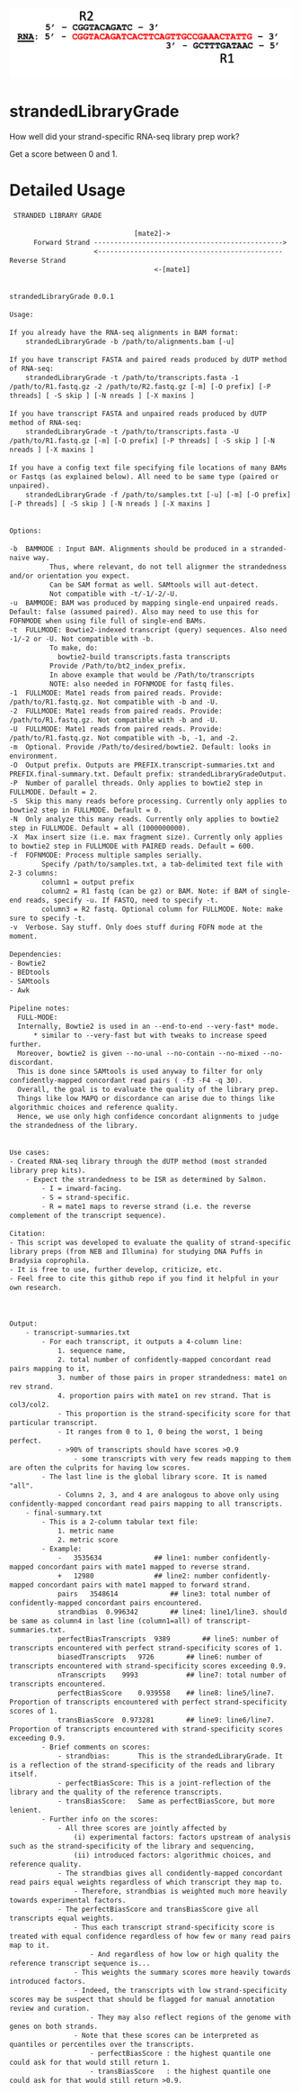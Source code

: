 ![logo](/img/logo.png)

# strandedLibraryGrade
How well did your strand-specific RNA-seq library prep work?

Get a score between 0 and 1.




# Detailed Usage

     
	 STRANDED LIBRARY GRADE

                                   [mate2]->
          Forward Strand ----------------------------------------------->
                         <---------------------------------------------- Reverse Strand	 
		                                <-[mate1]


	strandedLibraryGrade 0.0.1

	Usage:

	If you already have the RNA-seq alignments in BAM format:
		strandedLibraryGrade -b /path/to/alignments.bam [-u] 

	If you have transcript FASTA and paired reads produced by dUTP method of RNA-seq:
		strandedLibraryGrade -t /path/to/transcripts.fasta -1 /path/to/R1.fastq.gz -2 /path/to/R2.fastq.gz [-m] [-O prefix] [-P threads] [ -S skip ] [-N nreads ] [-X maxins ]

	If you have transcript FASTA and unpaired reads produced by dUTP method of RNA-seq:
		strandedLibraryGrade -t /path/to/transcripts.fasta -U /path/to/R1.fastq.gz [-m] [-O prefix] [-P threads] [ -S skip ] [-N nreads ] [-X maxins ]

	If you have a config text file specifying file locations of many BAMs or Fastqs (as explained below). All need to be same type (paired or unpaired).
		strandedLibraryGrade -f /path/to/samples.txt [-u] [-m] [-O prefix] [-P threads] [ -S skip ] [-N nreads ] [-X maxins ]
	

	Options:

	-b	BAMMODE : Input BAM. Alignments should be produced in a stranded-naive way. 
			  Thus, where relevant, do not tell alignmer the strandedness and/or orientation you expect. 
			  Can be SAM format as well. SAMtools will aut-detect.
			  Not compatible with -t/-1/-2/-U.
	-u	BAMMODE: BAM was produced by mapping single-end unpaired reads. Default: false (assumed paired). Also may need to use this for FOFNMODE when using file full of single-end BAMs.
	-t	FULLMODE: Bowtie2-indexed transcript (query) sequences. Also need -1/-2 or -U. Not compatible with -b.
			  To make, do: 
				bowtie2-build transcripts.fasta transcripts
			  Provide /Path/to/bt2_index_prefix.
			  In above example that would be /Path/to/transcripts
			  NOTE: also needed in FOFNMODE for fastq files.
	-1	FULLMODE: Mate1 reads from paired reads. Provide: /path/to/R1.fastq.gz. Not compatible with -b and -U.
	-2	FULLMODE: Mate1 reads from paired reads. Provide: /path/to/R1.fastq.gz. Not compatible with -b and -U.
	-U	FULLMODE: Mate1 reads from paired reads. Provide: /path/to/R1.fastq.gz. Not compatible with -b, -1, and -2.
	-m	Optional. Provide /Path/to/desired/bowtie2. Default: looks in environment.
	-O	Output prefix. Outputs are PREFIX.transcript-summaries.txt and PREFIX.final-summary.txt. Default prefix: strandedLibraryGradeOutput.
	-P	Number of parallel threads. Only applies to bowtie2 step in FULLMODE. Default = 2.
	-S	Skip this many reads before processing. Currently only applies to bowtie2 step in FULLMODE. Default = 0.
	-N	Only analyze this many reads. Currently only applies to bowtie2 step in FULLMODE. Default = all (1000000000).
	-X	Max insert size (i.e. max fragment size). Currently only applies to bowtie2 step in FULLMODE with PAIRED reads. Default = 600.
	-f	FOFNMODE: Process multiple samples serially.
			Specify /path/to/samples.txt, a tab-delimited text file with 2-3 columns:
			column1 = output prefix
			column2 = R1 fastq (can be gz) or BAM. Note: if BAM of single-end reads, specify -u. If FASTQ, need to specify -t.
			column3 = R2 fastq. Optional column for FULLMODE. Note: make sure to specify -t.
	-v	Verbose. Say stuff. Only does stuff during FOFN mode at the moment.

	Dependencies:
	- Bowtie2
	- BEDtools
	- SAMtools
	- Awk

	Pipeline notes:
	  FULL-MODE:
	  Internally, Bowtie2 is used in an --end-to-end --very-fast* mode. 
		  * similar to --very-fast but with tweaks to increase speed further.
	  Moreover, bowtie2 is given --no-unal --no-contain --no-mixed --no-discordant.
	  This is done since SAMtools is used anyway to filter for only confidently-mapped concordant read pairs ( -f3 -F4 -q 30).
	  Overall, the goal is to evaluate the quality of the library prep.
	  Things like low MAPQ or discordance can arise due to things like algorithmic choices and reference quality.
	  Hence, we use only high confidence concordant alignments to judge the strandedness of the library.


	Use cases:
	- Created RNA-seq library through the dUTP method (most stranded library prep kits).
		- Expect the strandedness to be ISR as determined by Salmon.
			- I = inward-facing.
			- S = strand-specific.
			- R = mate1 maps to reverse strand (i.e. the reverse complement of the transcript sequence).

	Citation:
	- This script was developed to evaluate the quality of strand-specific library preps (from NEB and Illumina) for studying DNA Puffs in Bradysia coprophila.
	- It is free to use, further develop, criticize, etc.
	- Feel free to cite this github repo if you find it helpful in your own research.



	Output:
		- transcript-summaries.txt
			- For each transcript, it outputs a 4-column line: 
				1. sequence name, 
				2. total number of confidently-mapped concordant read pairs mapping to it, 
				3. number of those pairs in proper strandedness: mate1 on rev strand. 
				4. proportion pairs with mate1 on rev strand. That is col3/col2.
				- This proportion is the strand-specificity score for that particular transcript.
				- It ranges from 0 to 1, 0 being the worst, 1 being perfect.
				- >90% of transcripts should have scores >0.9
					- some transcripts with very few reads mapping to them are often the culprits for having low scores.
			- The last line is the global library score. It is named "all".
				- Columns 2, 3, and 4 are analogous to above only using confidently-mapped concordant read pairs mapping to all transcripts.
		- final-summary.txt
			- This is a 2-column tabular text file: 
				1. metric name
				2. metric score
			- Example:
				-	3535634				## line1: number confidently-mapped concordant pairs with mate1 mapped to reverse strand.
				+	12980				## line2: number confidently-mapped concordant pairs with mate1 mapped to forward strand.   
				pairs	3548614				## line3: total number of confidently-mapped concordant pairs encountered.
				strandbias	0.996342		## line4: line1/line3. should be same as column4 in last line (column1=all) of transcript-summaries.txt.
				perfectBiasTranscripts	9389		## line5: number of transcripts encountered with perfect strand-specificity scores of 1.
				biasedTranscripts	9726		## line6: number of transcripts encountered with strand-specificity scores exceeding 0.9.
				nTranscripts	9993			## line7: total number of transcripts encountered.
				perfectBiasScore	0.939558	## line8: line5/line7. Proportion of transcripts encountered with perfect strand-specificity scores of 1.
				transBiasScore	0.973281		## line9: line6/line7. Proportion of transcripts encountered with strand-specificity scores exceeding 0.9.
			- Brief comments on scores:
				- strandbias:		This is the strandedLibraryGrade. It is a reflection of the strand-specificity of the reads and library itself.
				- perfectBiasScore:	This is a joint-reflection of the library and the quality of the reference transcripts.
				- transBiasScore:	Same as perfectBiasScore, but more lenient.
			- Further info on the scores:
				- All three scores are jointly affected by 
					(i) experimental factors: factors upstream of analysis such as the strand-specificity of the library and sequencing, 
					(ii) introduced factors: algorithmic choices, and reference quality.
				- The strandbias gives all condidently-mapped concordant read pairs equal weights regardless of which transcript they map to.
					- Therefore, strandbias is weighted much more heavily towards experimental factors. 
				- The perfectBiasScore and transBiasScore give all transcripts equal weights. 
					- Thus each transcript strand-specificity score is treated with equal confidence regardless of how few or many read pairs map to it.
						- And regardless of how low or high quality the reference transcript sequence is...
					- This weights the summary scores more heavily towards introduced factors.
					- Indeed, the transcripts with low strand-specificity scores may be suspect that should be flagged for manual annotation review and curation.
						- They may also reflect regions of the genome with genes on both strands.
					- Note that these scores can be interpreted as quantiles or percentiles over the transcripts.
						- perfectBiasScore : the highest quantile one could ask for that would still return 1.
						- transBiasScore   : the highest quantile one could ask for that would still return >0.9.
		


